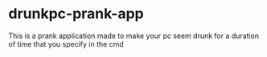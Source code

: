 # drunkpc-prank-app
This is a prank application made to make your pc seem drunk for a duration of time that you specify in the cmd
